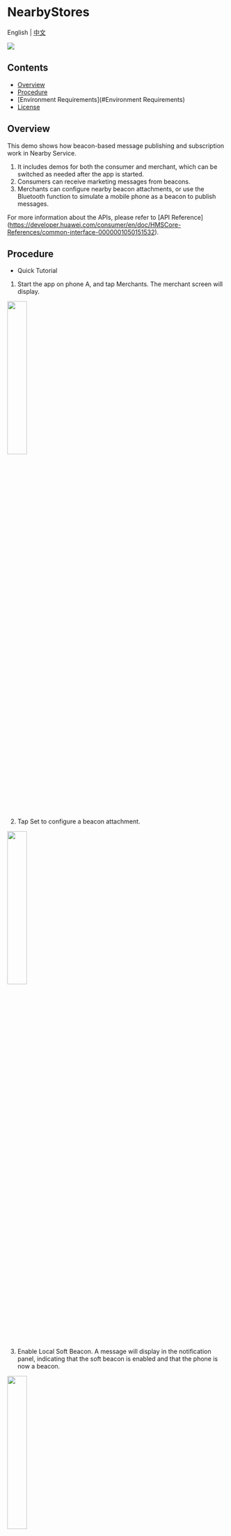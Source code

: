 # NearbyStores
English | [中文](https://github.com/HMS-Core/hms-nearby-demo/blob/master/NearbyStores/README_ZH.md)

[![](https://camo.githubusercontent.com/ce1c195eb2524e4e67a2e74bf6e9619555aa0913/68747470733a2f2f696d672e736869656c64732e696f2f62616467652f446f63732d686d736775696465732d627269676874677265656e)](https://developer.huawei.com/consumer/en/doc/development/HMSCore-Guides/introduction-0000001050040566)

## Contents
 * [Overview](#Overview)
 * [Procedure](#Procedure)
 * [Environment Requirements](#Environment Requirements)
 * [License](#License)

## Overview
This demo shows how beacon-based message publishing and subscription work in Nearby Service.
1. It includes demos for both the consumer and merchant, which can be switched as needed after the app is started.
2. Consumers can receive marketing messages from beacons.
3. Merchants can configure nearby beacon attachments, or use the Bluetooth function to simulate a mobile phone as a beacon to publish messages.

For more information about the APIs, please refer to [API Reference] (https://developer.huawei.com/consumer/en/doc/HMSCore-References/common-interface-0000001050151532).

## Procedure
* Quick Tutorial
1. Start the app on phone A, and tap Merchants. The merchant screen will display.
<img src="https://github.com/HMS-Core/hms-nearby-demo/blob/master/NearbyStores/Result_1.jpg" width = 30% height = 30% /> 

2. Tap Set to configure a beacon attachment.
<img src="https://github.com/HMS-Core/hms-nearby-demo/blob/master/NearbyStores/Result_3.jpg" width = 30% height = 30% />

3. Enable Local Soft Beacon. A message will display in the notification panel, indicating that the soft beacon is enabled and that the phone is now a beacon.
<img src="https://github.com/HMS-Core/hms-nearby-demo/blob/master/NearbyStores/Result_2.jpg" width = 30% height = 30% /> 

4. Tap Bluetooth beacon in Unregistered Beacon nearby to register a beacon and configure the beacon attachment.

5. Tap the registered Bluetooth beacon in Registered Beacon in Your Project. You can tap a Bluetooth beacon to view more information about it and perform operations such as beacon attachment configuration.

6. Start the app on phone B, and tap Consumer. You will be able to receive messages published by phone A.
<img src="https://github.com/HMS-Core/hms-nearby-demo/blob/master/NearbyStores/Result_4.jpg" width = 30% height = 30% /> 

>Note: In this demo, the corresponding account authentication file has been set in the code to facilitate user operations. To update your account authentication file, perform the following steps:
>1. Register as a developer. Register a [HUAWEI ID] (https://developer.huawei.com/consumer/en/).
>2. Create an app. Create an app and enable Nearby Service by referring to [Preparations] (https://developer.huawei.com/consumer/en/doc/development/HMSCore-Guides/config-agc-0000001050040578).
>3. Create a service account key and download the JSON file. Sign in to HUAWEI Developers, go to Console > HMS API Services > Credentials, select your project, move the pointer to Create credentials, and click Service account key. Enter the information about the service account key, and click Create and download JSON to download the JSON file.
>4. Replace the JSON file in the code. The path is NearbyStores\app\src\main\assets.
>5. Use the signing certificate to compile the executable APK. For details , please refer to [Generating a Signing Certificate]( https://developer.huawei.com/consumer/en/codelab/HMSPreparation/index.html#2).

## Environment Requirements
Android Studio 3.0 or later is recommended.

## License
The sample code is licensed under the [Apache License 2.0](http://www.apache.org/licenses/LICENSE-2.0).
